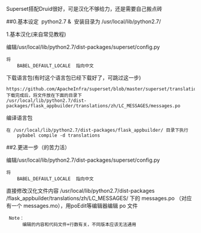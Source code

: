 Superset搭配Druid很好，可是汉化不够给力，还是需要自己搬点砖

##0.基本设定
  python2.7 &  安装目录为 /usr/local/lib/python2.7/
  
1.基本汉化(来自常见教程)

编辑/usr/local/lib/python2.7/dist-packages/superset/config.py

    将
        BABEL_DEFAULT_LOCALE  指向中文

下载语言包(有时这个语言包已经下载好了，可跳过这一步)

    https://github.com/ApacheInfra/superset/blob/master/superset/translations/zh/LC_MESSAGES/messages.po
    下载完成后，将文件放在下面的目录下
    /usr/local/lib/python2.7/dist-packages/flask_appbuilder/translations/zh/LC_MESSAGES/messages.po


编译语言包

    在 /usr/local/lib/python2.7/dist-packages/flask_appbuilder/ 目录下执行
        pybabel compile -d translations
        

##2.更进一步（的苦力活）

编辑/usr/local/lib/python2.7/dist-packages/superset/config.py

    将
        BABEL_DEFAULT_LOCALE  指向中文

直接修改汉化文件内容
     /usr/local/lib/python2.7/dist-packages /flask_appbuilder/translations/zh/LC_MESSAGES/
     下的 messages.po （对应有一个 messages.mo），用poEdit等编辑器编辑 po 文件

     Note：
          编辑的内容和代码文件+行数有关，不同版本应该无法通用

